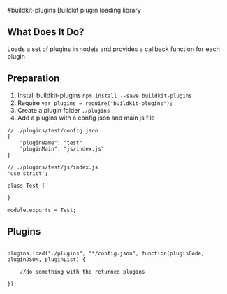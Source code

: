 #buildkit-plugins
Buildkit plugin loading library

## What Does It Do?
Loads a set of plugins in nodejs and provides a callback function for each plugin

## Preparation
1. Install buildkit-plugins
`
npm install --save buildkit-plugins
`
2. Require
`
var plugins = require("buildkit-plugins");
`
4. Create a plugin folder
`
./plugins
`
5. Add a plugins with a config json and main js file
```
// ./plugins/test/config.json
{
	"pluginName": "test"
	"pluginMain": "js/index.js"
}
```
```
// ./plugins/test/js/index.js
'use strict';

class Test {
	
}

module.exports = Test;
```

## Plugins
```

plugins.load("./plugins", "*/config.json", function(pluginCode, pluginJSON, pluginList) {
	
	//do something with the returned plugins

});


```
